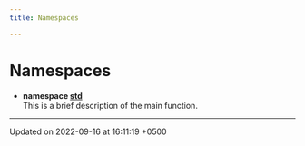 ```yaml
---
title: Namespaces

---
```


# Namespaces




* **namespace [std](Namespaces/namespacestd.md)** <br>This is a brief description of the main function. 



-------------------------------

Updated on 2022-09-16 at 16:11:19 +0500
